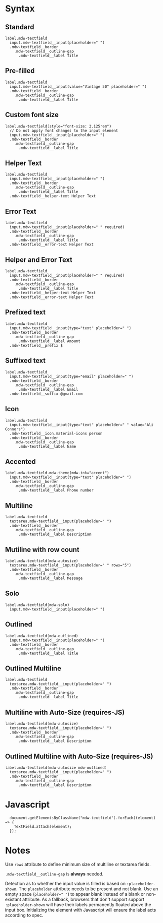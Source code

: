 # Syntax


## Standard
```
label.mdw-textfield
  input.mdw-textfield__input(placeholder=" ")
  .mdw-textfield__border
    .mdw-textfield__outline-gap
      .mdw-textfield__label Title
```

## Pre-filled
```
label.mdw-textfield
  input.mdw-textfield__input(value="Vintage 50" placeholder=" ")
  .mdw-textfield__border
    .mdw-textfield__outline-gap
      .mdw-textfield__label Title
```

## Custom font size
```
label.mdw-textfield(style="font-size: 2.125rem")
  // Do not apply font changes to the input element
  input.mdw-textfield__input(placeholder=" ")
  .mdw-textfield__border
    .mdw-textfield__outline-gap
      .mdw-textfield__label Title
```

## Helper Text
```
label.mdw-textfield
  input.mdw-textfield__input(placeholder=" ")
  .mdw-textfield__border
    .mdw-textfield__outline-gap
      .mdw-textfield__label Title
  .mdw-textfield__helper-text Helper Text
```

## Error Text
```
label.mdw-textfield
  input.mdw-textfield__input(placeholder=" " required)
  .mdw-textfield__border
    .mdw-textfield__outline-gap
      .mdw-textfield__label Title
  .mdw-textfield__error-text Helper Text
```

## Helper and Error Text
```
label.mdw-textfield
  input.mdw-textfield__input(placeholder=" " required)
  .mdw-textfield__border
    .mdw-textfield__outline-gap
      .mdw-textfield__label Title
  .mdw-textfield__helper-text Helper Text
  .mdw-textfield__error-text Helper Text
```

## Prefixed text
```
label.mdw-textfield
  input.mdw-textfield__input(type="text" placeholder=" ")
  .mdw-textfield__border
    .mdw-textfield__outline-gap
      .mdw-textfield__label Amount
  .mdw-textfield__prefix $
```

## Suffixed text
```
label.mdw-textfield
  input.mdw-textfield__input(type="email" placeholder=" ")
  .mdw-textfield__border
    .mdw-textfield__outline-gap
      .mdw-textfield__label Email
  .mdw-textfield__suffix @gmail.com
```

## Icon
```
label.mdw-textfield
  input.mdw-textfield__input(type="text" placeholder=" " value="Ali Connors")
  .mdw-textfield__icon.material-icons person
  .mdw-textfield__border
    .mdw-textfield__outline-gap
      .mdw-textfield__label Name
```

## Accented
```
label.mdw-textfield.mdw-theme(mdw-ink="accent")
  input.mdw-textfield__input(type="text" placeholder=" ")
  .mdw-textfield__border
    .mdw-textfield__outline-gap
      .mdw-textfield__label Phone number
```

## Multiline

```
label.mdw-textfield
  textarea.mdw-textfield__input(placeholder=" ")
  .mdw-textfield__border
    .mdw-textfield__outline-gap
      .mdw-textfield__label Description
```

## Mutiline with row count

```
label.mdw-textfield(mdw-autosize)
  textarea.mdw-textfield__input(placeholder=" " rows="5")
  .mdw-textfield__border
    .mdw-textfield__outline-gap
      .mdw-textfield__label Message
```

## Solo
```
label.mdw-textfield(mdw-solo)
  input.mdw-textfield__input(placeholder=" ")
```

## Outlined
```
label.mdw-textfield(mdw-outlined)
  input.mdw-textfield__input(placeholder=" ")
  .mdw-textfield__border
    .mdw-textfield__outline-gap
      .mdw-textfield__label Title
```

## Outlined Multiline
```
label.mdw-textfield
  textarea.mdw-textfield__input(placeholder=" ")
  .mdw-textfield__border
    .mdw-textfield__outline-gap
      .mdw-textfield__label Title
```

## Multiline with Auto-Size (requires-JS)
```
label.mdw-textfield(mdw-autosize)
  textarea.mdw-textfield__input(placeholder=" ")
  .mdw-textfield__border
    .mdw-textfield__outline-gap
      .mdw-textfield__label Description
```


## Outlined Multiline with Auto-Size (requires-JS)
```
label.mdw-textfield(mdw-autosize mdw-outlined)
  textarea.mdw-textfield__input(placeholder=" ")
  .mdw-textfield__border
    .mdw-textfield__outline-gap
      .mdw-textfield__label Description
```

# Javascript

```
  document.getElementsByClassName("mdw-textfield").forEach((element) => {
    TextField.attach(element);
  });
```

# Notes

Use `rows` attribute to define minimum size of multiline or textarea fields. 

`.mdw-textfield__outline-gap` is **always** needed.

Detection as to whether the input value is filled is based on `:placeholder-shown`. The `placeholder` attribute needs to be present and not blank. Use an empty space (`placeholder=" "`) to appear blank instead of a blank or non-existant attribute. As a fallback, browsers that don't support support `:placeholder-shown` will have their labels permanently floated above the input box. Initializing the element with Javascript will ensure the label acts according to spec.